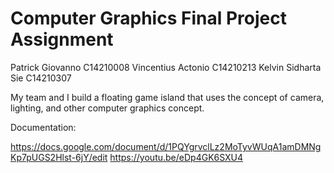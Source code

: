 # Computer Graphics Final Project Assignment

Patrick Giovanno			C14210008
Vincentius Actonio 		C14210213
Kelvin Sidharta Sie		C14210307

My team and I build a floating game island that uses the concept of camera, lighting, and other computer graphics concept.

Documentation:

https://docs.google.com/document/d/1PQYgrvclLz2MoTyvWUqA1amDMNgKp7pUGS2Hlst-6jY/edit
https://youtu.be/eDp4GK6SXU4
